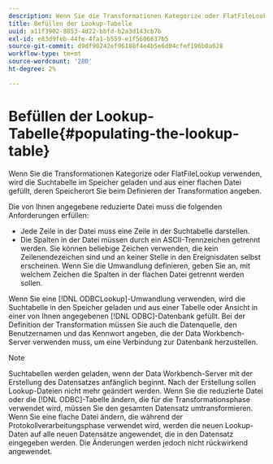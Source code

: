 ```yaml
---
description: Wenn Sie die Transformationen Kategorize oder FlatFileLookup verwenden, wird die Suchtabelle im Speicher geladen und aus einer flachen Datei gefüllt, deren Speicherort Sie beim Definieren der Transformation angeben.
title: Befüllen der Lookup-Tabelle
uuid: a11f3902-8853-4d22-bbfd-b2a3d143cb7b
exl-id: e83d9feb-44fe-4fa1-b559-e1f5606637b5
source-git-commit: d9df90242ef96188f4e4b5e6d04cfef196b0a628
workflow-type: tm+mt
source-wordcount: '280'
ht-degree: 2%

---
```


# Befüllen der Lookup-Tabelle{#populating-the-lookup-table}

Wenn Sie die Transformationen Kategorize oder FlatFileLookup verwenden, wird die Suchtabelle im Speicher geladen und aus einer flachen Datei gefüllt, deren Speicherort Sie beim Definieren der Transformation angeben.

Die von Ihnen angegebene reduzierte Datei muss die folgenden Anforderungen erfüllen:

* Jede Zeile in der Datei muss eine Zeile in der Suchtabelle darstellen.
* Die Spalten in der Datei müssen durch ein ASCII-Trennzeichen getrennt werden. Sie können beliebige Zeichen verwenden, die kein Zeilenendezeichen sind und an keiner Stelle in den Ereignisdaten selbst erscheinen. Wenn Sie die Umwandlung definieren, geben Sie an, mit welchem Zeichen die Spalten in der flachen Datei getrennt werden sollen.

Wenn Sie eine [!DNL ODBCLookup]-Umwandlung verwenden, wird die Suchtabelle in den Speicher geladen und aus einer Tabelle oder Ansicht in einer von Ihnen angegebenen [!DNL ODBC]-Datenbank gefüllt. Bei der Definition der Transformation müssen Sie auch die Datenquelle, den Benutzernamen und das Kennwort angeben, die der Data Workbench-Server verwenden muss, um eine Verbindung zur Datenbank herzustellen.

>[!NOTE]
>
>Suchtabellen werden geladen, wenn der Data Workbench-Server mit der Erstellung des Datensatzes anfänglich beginnt. Nach der Erstellung sollen Lookup-Dateien nicht mehr geändert werden. Wenn Sie die reduzierte Datei oder die [!DNL ODBC]-Tabelle ändern, die für die Transformationsphase verwendet wird, müssen Sie den gesamten Datensatz umtransformieren. Wenn Sie eine flache Datei ändern, die während der Protokollverarbeitungsphase verwendet wird, werden die neuen Lookup-Daten auf alle neuen Datensätze angewendet, die in den Datensatz eingegeben werden. Die Änderungen werden jedoch nicht rückwirkend angewendet.
